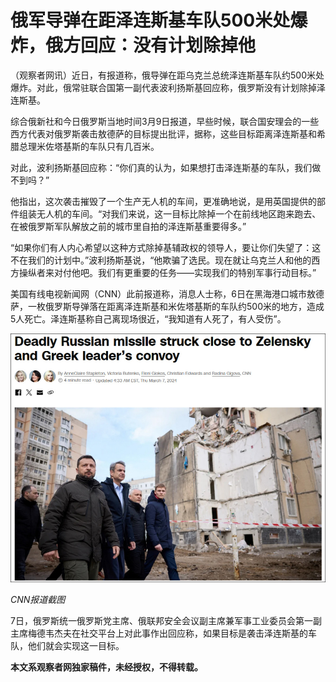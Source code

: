 # 俄军导弹在距泽连斯基车队500米处爆炸，俄方回应：没有计划除掉他

（观察者网讯）近日，有报道称，俄导弹在距乌克兰总统泽连斯基车队约500米处爆炸。对此，俄常驻联合国第一副代表波利扬斯基回应称，俄罗斯没有计划除掉泽连斯基。

综合俄新社和今日俄罗斯当地时间3月9日报道，早些时候，联合国安理会的一些西方代表对俄罗斯袭击敖德萨的目标提出批评，据称，这些目标距离泽连斯基和希腊总理米佐塔基斯的车队只有几百米。

对此，波利扬斯基回应称：“你们真的认为，如果想打击泽连斯基的车队，我们做不到吗？”

他指出，这次袭击摧毁了一个生产无人机的车间，更准确地说，是用英国提供的部件组装无人机的车间。“对我们来说，这一目标比除掉一个在前线地区跑来跑去、在被俄罗斯军队解放之前的城市里自拍的泽连斯基重要得多。”

“如果你们有人内心希望以这种方式除掉基辅政权的领导人，要让你们失望了：这不在我们的计划中。”波利扬斯基说，“他欺骗了选民。现在就让乌克兰人和他的西方操纵者来对付他吧。我们有更重要的任务——实现我们的特别军事行动目标。”

美国有线电视新闻网（CNN）此前报道称，消息人士称，6日在黑海港口城市敖德萨，一枚俄罗斯导弹落在距离泽连斯基和米佐塔基斯的车队约500米的地方，造成5人死亡。泽连斯基称自己离现场很近，“我知道有人死了，有人受伤”。

![e4ab000b0006de47aa72b436205f218f.jpg](https://raw.githubusercontent.com/qqhsx/qqnews_image/main/2024/03/09/俄军导弹在距泽连斯基车队500米处爆炸，俄方回应：没有计划除掉他/e4ab000b0006de47aa72b436205f218f.jpg)

_CNN报道截图_

7日，俄罗斯统一俄罗斯党主席、俄联邦安全会议副主席兼军事工业委员会第一副主席梅德韦杰夫在社交平台上对此事作出回应称，如果目标是袭击泽连斯基的车队，他们就会实现这一目标。

**本文系观察者网独家稿件，未经授权，不得转载。**

